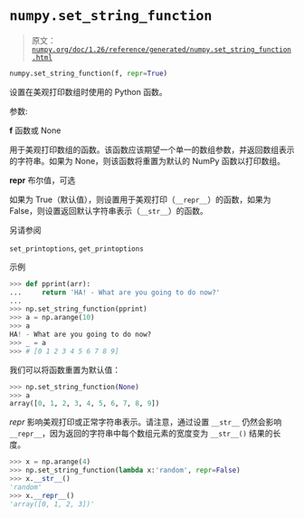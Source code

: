 # `numpy.set_string_function`

> 原文：[`numpy.org/doc/1.26/reference/generated/numpy.set_string_function.html`](https://numpy.org/doc/1.26/reference/generated/numpy.set_string_function.html)

```py
numpy.set_string_function(f, repr=True)
```

设置在美观打印数组时使用的 Python 函数。

参数:

**f** 函数或 None

用于美观打印数组的函数。该函数应该期望一个单一的数组参数，并返回数组表示的字符串。如果为 None，则该函数将重置为默认的 NumPy 函数以打印数组。

**repr** 布尔值，可选

如果为 True（默认值），则设置用于美观打印（`__repr__`）的函数，如果为 False，则设置返回默认字符串表示（`__str__`）的函数。

另请参阅

`set_printoptions`, `get_printoptions`

示例

```py
>>> def pprint(arr):
...     return 'HA! - What are you going to do now?'
...
>>> np.set_string_function(pprint)
>>> a = np.arange(10)
>>> a
HA! - What are you going to do now?
>>> _ = a
>>> # [0 1 2 3 4 5 6 7 8 9] 
```

我们可以将函数重置为默认值：

```py
>>> np.set_string_function(None)
>>> a
array([0, 1, 2, 3, 4, 5, 6, 7, 8, 9]) 
```

*repr* 影响美观打印或正常字符串表示。请注意，通过设置 `__str__` 仍然会影响 `__repr__`，因为返回的字符串中每个数组元素的宽度变为 `__str__()` 结果的长度。

```py
>>> x = np.arange(4)
>>> np.set_string_function(lambda x:'random', repr=False)
>>> x.__str__()
'random'
>>> x.__repr__()
'array([0, 1, 2, 3])' 
```
